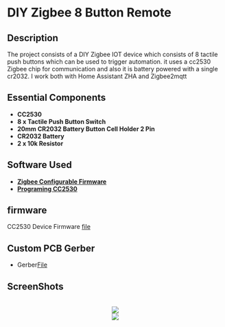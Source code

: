 <h1>DIY Zigbee 8 Button Remote </h1> 


<h2>Description</h2>
The project consists of a  DIY Zigbee  IOT device which consists of 8 tactile push buttons which can be used to trigger automation. it uses a cc2530 Zigbee chip for  communication and also it is battery powered with a single cr2032. I work both with  Home Assistant ZHA and Zigbee2mqtt

<h2>Essential Components</h2>

- <b>CC2530</b> 
- <b>8 x Tactile Push Button Switch</b>
- <b>20mm CR2032 Battery Button Cell Holder 2 Pin </b>
- <b>CR2032 Battery</b>
- <b>2 x 10k Resistor</b>






<h2>Software  Used </h2>

- <b>[Zigbee Configurable Firmware](https://ptvo.info/zigbee-switch-configurable-firmware-v2-210/)</b>
- <b>[Programing CC2530](https://blog.boris-wach.de/permalink/265)</b>


 <h2>firmware </h2>

CC2530 Device Firmware [file](https://github.com/delta010/Zigbee-8-Button-Remote/blob/main/8_button_FreePad.hex)

 

<h2>Custom PCB Gerber</h2>
  
   -  Gerber[File](https://github.com/delta010/Zigbee-8-Button-Remote/blob/main/zigbeeremote.zip)
 
<h2>ScreenShots</h2> 

<p align="center">
 <br/>
<img src="https://github.com/delta010/Zigbee-8-Button-Remote/assets/29528880/332f5af3-65e1-4bd1-a0b9-518436f0dfa5" />
<br />


<img src="https://github.com/delta010/Zigbee-8-Button-Remote/assets/29528880/f2bc9e9e-bf71-4d7c-af63-444830fe5a1c"/>
<br />
<br />


</p>

<!--
 ```diff
- text in red
+ text in green
! text in orange
# text in gray
@@ text in purple (and bold)@@
```
--!>
